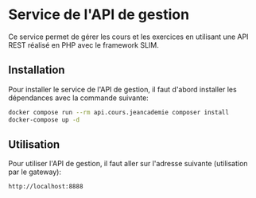 # Service de l'API de gestion

Ce service permet de gérer les cours et les exercices en utilisant une API REST réalisé en PHP avec le framework SLIM.

## Installation

Pour installer le service de l'API de gestion, il faut d'abord installer les dépendances avec la commande suivante:
```bash
docker compose run --rm api.cours.jeancademie composer install
docker-compose up -d
```

## Utilisation

Pour utiliser l'API de gestion, il faut aller sur l'adresse suivante (utilisation par le gateway):
```
http://localhost:8888
```